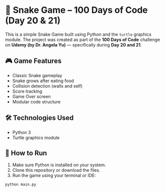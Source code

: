 # 🐍 Snake Game – 100 Days of Code (Day 20 & 21)

This is a simple Snake Game built using Python and the `turtle` graphics module. The project was created as part of the **100 Days of Code** challenge on **Udemy (by Dr. Angela Yu)** — specifically during **Day 20 and 21**.

## 🎮 Game Features

- Classic Snake gameplay
- Snake grows after eating food
- Collision detection (walls and self)
- Score tracking
- Game Over screen
- Modular code structure

## 🛠️ Technologies Used

- Python 3
- Turtle graphics module

## 🚀 How to Run

1. Make sure Python is installed on your system.
2. Clone this repository or download the files.
3. Run the game using your terminal or IDE:

```bash
python main.py
